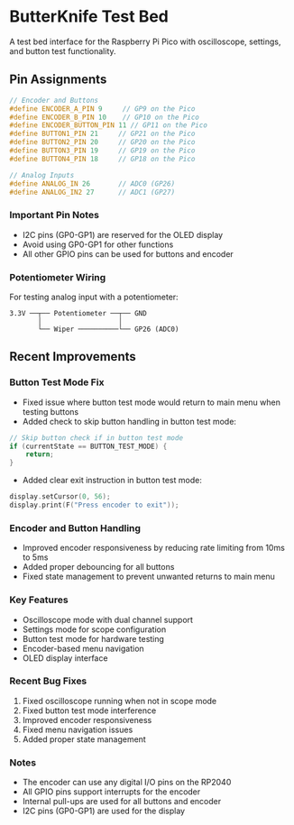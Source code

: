 # ButterKnife Test Bed

A test bed interface for the Raspberry Pi Pico with oscilloscope, settings, and button test functionality.

## Pin Assignments
```cpp
// Encoder and Buttons
#define ENCODER_A_PIN 9     // GP9 on the Pico
#define ENCODER_B_PIN 10    // GP10 on the Pico
#define ENCODER_BUTTON_PIN 11 // GP11 on the Pico
#define BUTTON1_PIN 21     // GP21 on the Pico
#define BUTTON2_PIN 20     // GP20 on the Pico
#define BUTTON3_PIN 19     // GP19 on the Pico
#define BUTTON4_PIN 18     // GP18 on the Pico

// Analog Inputs
#define ANALOG_IN 26       // ADC0 (GP26)
#define ANALOG_IN2 27      // ADC1 (GP27)
```

### Important Pin Notes
- I2C pins (GP0-GP1) are reserved for the OLED display
- Avoid using GP0-GP1 for other functions
- All other GPIO pins can be used for buttons and encoder

### Potentiometer Wiring
For testing analog input with a potentiometer:
```
3.3V ──┬── Potentiometer ──┬── GND
       │                   │
       └── Wiper ──────────└── GP26 (ADC0)
```

## Recent Improvements

### Button Test Mode Fix
- Fixed issue where button test mode would return to main menu when testing buttons
- Added check to skip button handling in button test mode:
```cpp
// Skip button check if in button test mode
if (currentState == BUTTON_TEST_MODE) {
    return;
}
```
- Added clear exit instruction in button test mode:
```cpp
display.setCursor(0, 56);
display.print(F("Press encoder to exit"));
```

### Encoder and Button Handling
- Improved encoder responsiveness by reducing rate limiting from 10ms to 5ms
- Added proper debouncing for all buttons
- Fixed state management to prevent unwanted returns to main menu

### Key Features
- Oscilloscope mode with dual channel support
- Settings mode for scope configuration
- Button test mode for hardware testing
- Encoder-based menu navigation
- OLED display interface

### Recent Bug Fixes
1. Fixed oscilloscope running when not in scope mode
2. Fixed button test mode interference
3. Improved encoder responsiveness
4. Fixed menu navigation issues
5. Added proper state management

### Notes
- The encoder can use any digital I/O pins on the RP2040
- All GPIO pins support interrupts for the encoder
- Internal pull-ups are used for all buttons and encoder
- I2C pins (GP0-GP1) are used for the display 